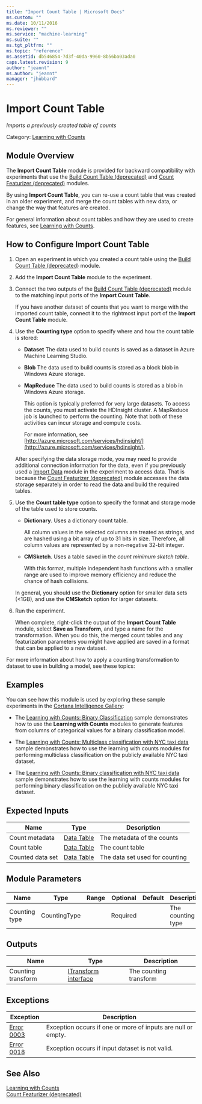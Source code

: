 ```yaml
---
title: "Import Count Table | Microsoft Docs"
ms.custom: ""
ms.date: 10/11/2016
ms.reviewer: ""
ms.service: "machine-learning"
ms.suite: ""
ms.tgt_pltfrm: ""
ms.topic: "reference"
ms.assetid: db546854-7d3f-40da-9960-8b56ba03ada0
caps.latest.revision: 9
author: "jeannt"
ms.author: "jeannt"
manager: "jhubbard"
---
```

# Import Count Table
*Imports a previously created table of counts*  
  
 Category: [Learning with Counts](data-transformation-learning-with-counts.md)  
  
## Module Overview  
 The **Import Count Table** module is provided for backward compatibility with experiments that use the [Build Count Table (deprecated)](build-count-table-deprecated.md) and [Count Featurizer (deprecated)](count-featurizer-deprecated.md) modules.  
  
 By using **Import Count Table**, you can re-use a count table that was created in an older experiment, and merge the count tables with new data, or change the way that features are created.  
  
 For general information about count tables and how they are used to create features, see [Learning with Counts](data-transformation-learning-with-counts.md).  
  
## How to Configure Import Count Table  
  
1.  Open an experiment in which you created a count table using the [Build Count Table (deprecated)](build-count-table-deprecated.md) module.  
  
2.  Add the **Import Count Table** module to the experiment.  
  
3.  Connect the two outputs of the [Build Count Table (deprecated)](build-count-table-deprecated.md) module to the matching input ports of the **Import Count Table**.  
  
     If you have another dataset of counts that you want to merge with the imported count table, connect it to the rightmost input port of the **Import Count Table** module.  
  
4.  Use the **Counting type** option to specify where and how the count table is stored:  
  
    -   **Dataset** The data used to build counts is saved as a dataset in Azure Machine Learning Studio.  
  
    -   **Blob** The data used to build counts is stored as a block blob in Windows Azure storage.  
  
    -   **MapReduce** The data used to build counts is stored as a blob in Windows Azure storage.  
  
         This option is typically preferred for very large datasets. To access the counts, you must activate the HDInsight cluster. A MapReduce job is launched to perform the counting. Note that both of these activities can incur storage and compute costs.  
  
         For more information, see [http://azure.microsoft.com/services/hdinsight/](http://azure.microsoft.com/services/hdinsight/).  
  
     After specifying the data storage mode, you may need to provide additional connection information for the data, even if you previously used a [Import Data](import-data.md) module in the experiment to access data. That is because the [Count Featurizer (deprecated)](count-featurizer-deprecated.md) module accesses the data storage separately in order to read the data and build the required tables.  
  
5.  Use the **Count table type** option to specify the format and storage mode of the table used to store counts.  
  
    -   **Dictionary**.    Uses a dictionary count table.  
  
         All column values in the selected columns are treated as strings, and are hashed using a bit array of up to 31 bits in size. Therefore, all column values are represented by a non-negative 32-bit integer.  
  
    -   **CMSketch**.     Uses a table saved in the *count minimum sketch table*.  
  
         With this format, multiple independent hash functions with a smaller range are used to improve memory efficiency and reduce the chance of hash collisions.  
  
     In general, you should use the **Dictionary** option for smaller data sets (<1GB), and use the **CMSketch** option for larger datasets.  
  
6.  Run the experiment.  
  
     When complete, right-click the output of the  **Import Count Table** module, select **Save as Transform**, and type a name for the transformation. When you do this, the merged count tables and any featurization parameters you might have applied are saved in a format that can be applied to a new dataset.  
  
 For more information about how to apply a counting transformation to dataset to use in building a model, see these topics:  
  
## Examples  
 You can see how this module is used by exploring these sample experiments in the [Cortana Intelligence Gallery](https://gallery.cortanaintelligence.com/):  
  
-   The [Learning with Counts: Binary Classification](https://gallery.azureml.net/Experiment/Learning-with-Counts-Binary-Classification-2) sample demonstrates how to use the **Learning with Counts** modules to generate features from columns of categorical values for a binary classification model.  
  
-   The [Learning with Counts: Multiclass classification with NYC taxi data](https://gallery.azureml.net/Experiment/Learning-with-Counts-Multiclass-classification-with-NYC-taxi-data-2) sample demonstrates how to use the learning with counts modules for performing multiclass classification on the publicly available NYC taxi dataset.  
  
-   The [Learning with Counts: Binary classification with NYC taxi data](https://gallery.azureml.net/Experiment/Learning-with-Counts-Binary-classification-with-NYC-taxi-data-2) sample demonstrates how to use the learning with counts modules for performing binary classification on the publicly available NYC taxi dataset.  
  
##  <a name="ExpectedInputs"></a> Expected Inputs  
  
|Name|Type|Description|  
|----------|----------|-----------------|  
|Count metadata|[Data Table](data-table.md)|The metadata of the counts|  
|Count table|[Data Table](data-table.md)|The count table|  
|Counted data set|[Data Table](data-table.md)|The data set used for counting|  
  
##  <a name="parameters"></a> Module Parameters  
  
###  
  
|Name|Type|Range|Optional|Default|Description|  
|----------|----------|-----------|--------------|-----------------|-------------|  
|Counting type|CountingType||Required||The counting type|  
  
##  <a name="Outputs"></a> Outputs  
  
|Name|Type|Description|  
|----------|----------|-----------------|  
|Counting transform|[ITransform interface](itransform-interface.md)|The counting transform|  
  
##  <a name="exceptions"></a> Exceptions  
  
|Exception|Description|  
|---------------|-----------------|  
|[Error 0003](errors/error-0003.md)|Exception occurs if one or more of inputs are null or empty.|  
|[Error 0018](errors/error-0018.md)|Exception occurs if input dataset is not valid.|  
  
## See Also  
 [Learning with Counts](data-transformation-learning-with-counts.md)   
 [Count Featurizer (deprecated)](count-featurizer-deprecated.md)